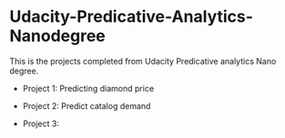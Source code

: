 # Udacity-Predicative-Analytics-Nanodegree

This is the projects completed from Udacity Predicative analytics Nano degree. 

* Project 1: Predicting diamond price

* Project 2: Predict catalog demand

* Project 3: 
